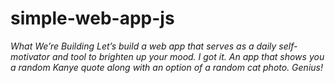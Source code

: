 # simple-web-app-js

_What We’re Building
Let’s build a web app that serves as a daily 
self-motivator and tool to brighten up your mood. 
I got it. An app that shows you a random Kanye quote 
along with an option of a random cat photo. Genius!_